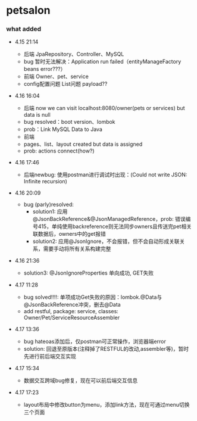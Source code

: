 # petsalon
### what added
  - 4.15 21:14 
    - 后端 JpaRepository、Controller、MySQL
    - bug 暂时无法解决：Application run failed（entityManageFactory beans error???）
    - 前端 Owner、pet、service
    - config配置问题 List问题 payload??

  - 4.16 16:04
    - 后端 now we can visit localhost:8080/owner(pets or services) but data is null
    - bug resolved：boot version、lombok
    - prob：Link MySQL Data to Java
    - 前端
    - pages、list、layout created but data is assigned
    - prob: actions connect(how?)

  - 4.16 17:46
    - 后端newbug: 使用postman进行调试时出现：(Could not write JSON: Infinite recursion)
    
  - 4.16 20:09
    - bug (parly)resolved:
      - solution1: 应用@JsonBackReference&@JsonManagedReference，prob: 错误编号415，单纯使用backreference则无法同步owners且传送完pet相关联数据后，owners中的get报错
      - solution2: 应用@JsonIgnore，不会报错，但不会自动形成关联关系，需要手动将所有关系构建完整

  - 4.16 21:36
    - solution3: @JsonIgnoreProperties 单向成功, GET失败

  - 4.17 11:28
    - bug solved!!!!: 单项成功Get失败的原因：lombok.@Data与@JsonBackReference冲突，删去@Data
    - add restful, package: service, classes: Owner/Pet/ServiceResourceAssembler

  - 4.17 13:36
    - bug hateoas添加后，仅postman可正常操作，浏览器端error
    - solution: 回退至原版本(注释掉了RESTFUL的改动,assembler等)，暂时先进行前后端交互实现

  - 4.17 15:34
    - 数据交互跨域bug修复，现在可以前后端交互信息
    
  - 4.17 17:23
    - layout布局中修改button为menu，添加link方法，现在可通过menu切换三个页面
